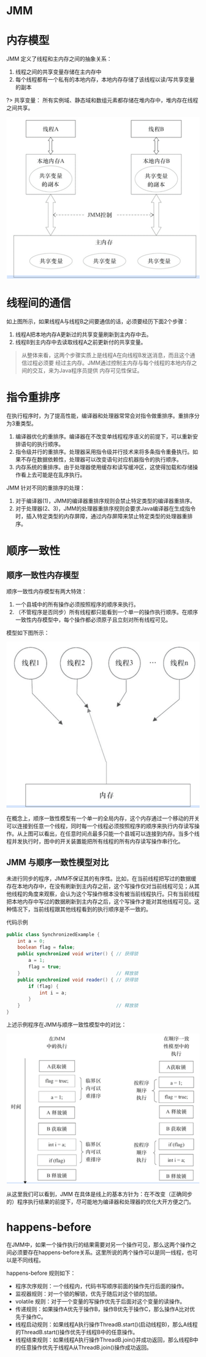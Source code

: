 # JMM

# 内存模型

JMM 定义了线程和主内存之间的抽象关系：

1. 线程之间的共享变量存储在主内存中
2. 每个线程都有一个私有的本地内存，本地内存存储了该线程以读/写共享变量的副本

?> 共享变量： 所有实例域、静态域和数组元素都存储在堆内存中，堆内存在线程之间共享。



![](image/JMM-1.png ':size=50%')

# 线程间的通信

如上图所示，如果线程A与线程B之间要通信的话，必须要经历下面2个步骤：

1. 线程A把本地内存A更新过的共享变量刷新到主内存中去。
2. 线程B到主内存中去读取线程A之前更新付的共享变量。

> 从整体来看，这两个步骤实质上是线程A在向线程B发送消息，而且这个通信过程必须要 经过主内存。JMM通过控制主内存与每个线程的本地内存之间的交互，来为Java程序员提供 内存可见性保证。

# 指令重排序

在执行程序时，为了提高性能，编译器和处理器常常会对指令做重排序。重排序分为3重类型。

1. 编译器优化的重排序。编译器在不改变单线程程序语义的前提下，可以重新安排语句的执行顺序。
2. 指令级并行的重排序。处理器采用指令级并行技术来将多条指令重叠执行。如果不存在数据依赖性，处理器可以改变语句对应机器指令的执行顺序。
3. 内存系统的重排序。由于处理器使用缓存和读写缓冲区，这使得加载和存储操作看上去可能是在乱序执行。

JMM 针对不同的重排序的处理：

1. 对于编译器(1)，JMM的编译器重排序规则会禁止特定类型的编译器重排序。
2. 对于处理器(2、3)，JMM的处理器重排序规则会要求Java编译器在生成指令时，插入特定类型的内存屏障，通过内存屏障来禁止特定类型的处理器重排序。

# 顺序一致性

## 顺序一致性内存模型

顺序一致性内存模型有两大特效：

1. 一个县城中的所有操作必须按照程序的顺序来执行。
2. （不管程序是否同步）所有线程都只能看到一个单一的操作执行顺序。在顺序一致性内存模型中，每个操作都必须原子且立刻对所有线程可见。

模型如下图所示：

![](image/JMM-3.png ':size=50%')

在概念上，顺序一致性模型有一个单一的全局内存，这个内存通过一个移动的开关可以连接到任意一个线程，同时每一个线程必须按照程序的顺序来执行内存读写操作。从上图可以看出，在任意时间点最多只能一个县城可以连接到内存。当多个线程并发执行时，图中的开关装置能把所有线程的所有内存读写操作串行化。

## JMM 与顺序一致性模型对比

未进行同步的程序，JMM不保证其的有序性。比如，在当前线程把写过的数据缓存在本地内存中，在没有刷新到主内存之前，这个写操作仅对当前线程可见；从其他线程的角度来观察，会认为这个写操作根本没有被当前线程执行。只有当前线程把本地内存中写过的数据刷新到主内存之后，这个写操作才能对其他线程可见。这种情况下，当前线程跟其他线程看到的执行顺序是不一致的。

代码示例

```java
public class SynchronizedExample {
    int a = 0;
    boolean flag = false;
    public synchronized void writer() { // 获得锁
        a = 1;
        flag = true;
    }                                   // 释放锁
    public synchronized void reader() { // 获得锁
        if (flag) {
            int i = a;
        }
    }                                   // 释放锁
}
```



上述示例程序在JMM与顺序一致性模型中的对比：

![](image/JMM-2.png ':size=50%')

从这里我们可以看到，JMM 在具体是线上的基本方针为：在不改变（正确同步的）程序执行结果的前提下，尽可能地为编译器和处理器的优化大开方便之门。

# happens-before

在JMM中，如果一个操作执行的结果需要对另一个操作可见，那么这两个操作之间必须要存在happens-before关系。这里所说的两个操作可以是同一线程，也可以是不同线程。

happens-before 规则如下：

- 程序次序规则：一个线程内，代码书写顺序前面的操作先行后面的操作。
- 监视器规则：对一个锁的解锁，优先于随后对这个锁的加锁。
- volatile 规则：对于一个变量的写操作优先于后面对这个变量的读操作。
- 传递规则：如果操作A优先于操作B，操作B优先于操作C，那么操作A比对优先于操作C。
- 线程启动规则：如果线程A执行操作ThreadB.start()(启动线程B)，那么A线程的ThreadB.start()操作优先于线程B中的任意操作。
- 线程结束规则：如果线程A执行操作ThreadB.join()并成功返回，那么线程B中的任意操作优先于线程A从ThreadB.join()操作成功返回。

























